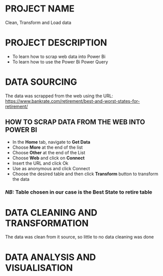 # PROJECT NAME 
Clean, Transform and Load data

# PROJECT DESCRIPTION
- To learn how to scrap web data into Power Bi
- To learn how to use the Power Bi Power Query

# DATA SOURCING
The data was scrapped from the web using the URL: https://www.bankrate.com/retirement/best-and-worst-states-for-retirement/
## HOW TO SCRAP DATA FROM THE WEB INTO POWER BI
- In the **Home** tab, navigate to **Get Data**
- Choose **More** at the end of the list 
- Choose **Other** at the end of the List
- Choose **Web** and click on **Connect**
- Insert the URL and click Ok
- Use as anonymous and click Connect
- Choose the desired table and then click **Transform** button to transform the data
### *NB:* Table chosen in our case is the Best State to retire table

# DATA CLEANING AND TRANSFORMATION
The data was clean from it source, so little to no data cleaning was done 

# DATA ANALYSIS AND VISUALISATION

